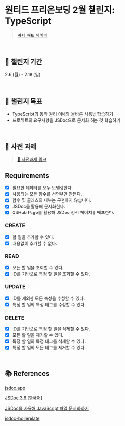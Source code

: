 # 원티드 프리온보딩 2월 챌린지: TypeScript

> [과제 배포 페이지]()

<br/>

## 📆 챌린지 기간

2.6 (월) - 2.19 (일)

<br/>

## 🏁 챌린지 목표

- TypeScript의 동작 원리 이해와 올바른 사용법 학습하기
- 프로젝트의 요구사항을 JSDoc으로 문서화 하는 것 학습하기

<br/>

## 📖 사전 과제

> [🔗 사전과제 링크](https://gist.github.com/pocojang/3c3d4470a3d2a978b5ebfb3f613e40fa)

## Requirements

- [x] 필요한 데이터를 모두 모델링한다.
- [x] 사용되는 모든 함수를 선언부만 만든다.
- [x] 함수 및 클래스의 내부는 구현하지 않습니다.
- [x] JSDoc을 활용해 문서화한다.
- [x] GitHub Page를 활용해 JSDoc 정적 페이지를 배포한다.

### CREATE

- [x] 할 일을 추가할 수 있다.
- [x] 내용없이 추가할 수 없다.

### READ

- [x] 모든 할 일을 조회할 수 있다.
- [x] ID를 기반으로 특정 할 일을 조회할 수 있다.

### UPDATE

- [x] ID를 제외한 모든 속성을 수정할 수 있다.
- [x] 특정 할 일의 특정 태그를 수정할 수 있다.

### DELETE

- [x] ID를 기반으로 특정 할 일을 삭제할 수 있다.
- [x] 모든 할 일을 제거할 수 있다.
- [x] 특정 할 일의 특정 태그를 삭제할 수 있다.
- [x] 특정 할 일의 모든 태그를 제거할 수 있다.

<br/>

## 📚 References

[jsdoc.app](https://jsdoc.app/)

[JSDoc 3.6 [한국어]](https://runebook.dev/ko/docs/jsdoc/-index-)

[JSDoc을 사용해 JavaScript 파일 문서화하기](https://velog.io/@yijaee/JSDoc%EC%9D%84-%EC%82%AC%EC%9A%A9%ED%95%B4-JavaScript-%ED%8C%8C%EC%9D%BC-%EB%AC%B8%EC%84%9C%ED%99%94%ED%95%98%EA%B8%B0)

[jsdoc-boilerplate](https://github.com/pocojang/jsdoc-boilerplate)
